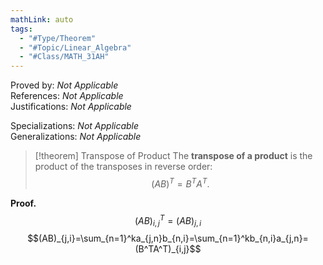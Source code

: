 ```yaml
---
mathLink: auto
tags:
  - "#Type/Theorem"
  - "#Topic/Linear_Algebra"
  - "#Class/MATH_31AH"
---
```

Proved by: <i>Not Applicable</i>  
References: <i>Not Applicable</i>  
Justifications: <i>Not Applicable</i>  

Specializations: <i>Not Applicable</i>  
Generalizations: <i>Not Applicable</i>  

> [!theorem] Transpose of Product
> The **transpose of a product** is the product of the transposes in reverse order:  
> $$(AB)^T=B^TA^T.$$

**Proof.** 
$$(AB)^T_{i,j}=(AB)_{j,i}$$
$$(AB)_{j,i}=\sum_{n=1}^ka_{j,n}b_{n,i}=\sum_{n=1}^kb_{n,i}a_{j,n}=(B^TA^T)_{i,j}$$